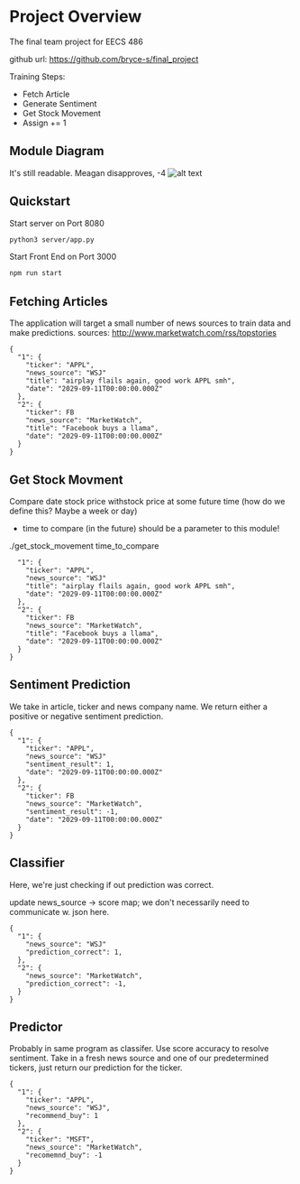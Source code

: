 # Project Overview

The final team project for EECS 486

github url: https://github.com/bryce-s/final_project

Training Steps:

- Fetch Article
- Generate Sentiment
- Get Stock Movement
- Assign += 1

## Module Diagram
It's still readable. Meagan disapproves, -4
![alt text](https://i.imgur.com/rArxpK4.png "Logo Title Text 1")

## Quickstart

Start server on Port 8080

```bash
python3 server/app.py
```

Start Front End on Port 3000

```bash
npm run start
```

## Fetching Articles

The application will target a small number of
news sources to train data and make predictions.
sources: http://www.marketwatch.com/rss/topstories

```
{
  "1": {
    "ticker": "APPL",
    "news_source": "WSJ"
    "title": "airplay flails again, good work APPL smh",
    "date": "2029-09-11T00:00:00.000Z"
  },
  "2": {
    "ticker": FB
    "news_source": "MarketWatch",
    "title": "Facebook buys a llama",
    "date": "2029-09-11T00:00:00.000Z"
  }
}
```

## Get Stock Movment

Compare date stock price withstock price at some future time (how do we define this? Maybe a week or day)

- time to compare (in the future) should be a parameter to this module! 

./get_stock_movement time_to_compare

```
  "1": {
    "ticker": "APPL",
    "news_source": "WSJ"
    "title": "airplay flails again, good work APPL smh",
    "date": "2029-09-11T00:00:00.000Z"
  },
  "2": {
    "ticker": FB
    "news_source": "MarketWatch",
    "title": "Facebook buys a llama",
    "date": "2029-09-11T00:00:00.000Z"
  }
}
```


## Sentiment Prediction
We take in article, ticker and news company name.
We return either a positive or negative sentiment prediction.


```
{
  "1": {
    "ticker": "APPL",
    "news_source": "WSJ"
    "sentiment_result": 1,
    "date": "2029-09-11T00:00:00.000Z"
  },
  "2": {
    "ticker": FB
    "news_source": "MarketWatch",
    "sentiment_result": -1,
    "date": "2029-09-11T00:00:00.000Z"
  }
}
```
## Classifier

Here, we're just checking if out prediction was correct.

update news_source -> score map; we don't necessarily need 
to communicate w. json here.

```
{
  "1": {
    "news_source": "WSJ"
    "prediction_correct": 1,
  },
  "2": {
    "news_source": "MarketWatch",
    "prediction_correct": -1,
  }
}
```


## Predictor

Probably in same program as classifer. Use score accuracy to resolve sentiment.
Take in a fresh news source and one of our predetermined tickers, just return our prediction for the ticker.

```
{
  "1": {
    "ticker": "APPL",
    "news_source": "WSJ",
    "recommend_buy": 1
  },
  "2": {
    "ticker": "MSFT", 
    "news_source": "MarketWatch",
    "recomemnd_buy": -1
  }
}
```

